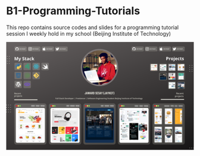 # B1-Programming-Tutorials
This repo contains source codes and slides for a programming tutorial session I weekly hold in my school (Beijing Institute of Technology)


![My Stack](https://github.com/Jaykef/Jaykef/blob/main/jay.png)
